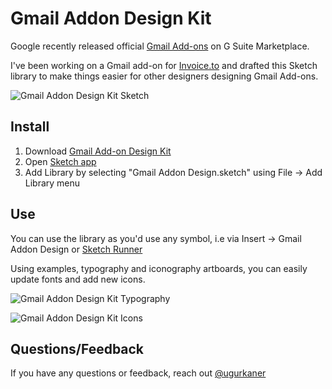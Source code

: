 # Gmail Addon Design Kit

Google recently released official [Gmail Add-ons](https://gsuite.google.com/marketplace/category/works-with-gmail) on G Suite Marketplace. 

I've been working on a Gmail add-on for [Invoice.to](https://invoice.to) and drafted this Sketch library to make things easier for other designers designing Gmail Add-ons.

![](https://github.com/ukaner/Gmail-Addon-Design-Kit/blob/master/img/addon-examples.jpg "Gmail Addon Design Kit Sketch")

## Install

1. Download [Gmail Add-on Design Kit](https://github.com/ukaner/Gmail-Addon-Design-Kit/)
2. Open [Sketch app](https://www.sketchapp.com/)
3. Add Library by selecting "Gmail Addon Design.sketch" using File -> Add Library menu

## Use

You can use the library as you'd use any symbol, i.e via Insert -> Gmail Addon Design or [Sketch Runner](http://sketchrunner.com/)

Using examples, typography and iconography artboards, you can easily update fonts and add new icons.

![](https://github.com/ukaner/Gmail-Addon-Design-Kit/blob/master/img/Typography.jpg "Gmail Addon Design Kit Typography")

![](https://github.com/ukaner/Gmail-Addon-Design-Kit/blob/master/img/Iconography.jpg "Gmail Addon Design Kit Icons")

## Questions/Feedback

If you have any questions or feedback, reach out [@ugurkaner](https://twitter.com/ugurkaner)








